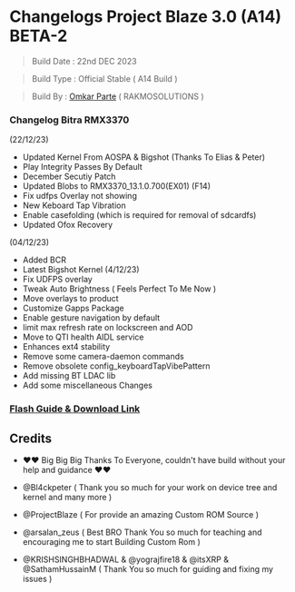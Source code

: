 #  Changelogs Project Blaze 3.0 (A14) BETA-2

>   Build Date : 22nd DEC 2023

>   Build Type : Official Stable ( A14 Build )

>   Build By : [Omkar Parte](https://t.me/rakmoparte) ( RAKMOSOLUTIONS )

### Changelog Bitra RMX3370

(22/12/23)

- Updated Kernel From AOSPA & Bigshot (Thanks To Elias & Peter)
- Play Integrity Passes By Default
- December Secutiy Patch
- Updated Blobs to RMX3370_13.1.0.700(EX01) (F14)
- Fix udfps Overlay not showing
- New Keboard Tap Vibration
- Enable casefolding (which is required for removal of sdcardfs)
- Updated Ofox Recovery


(04/12/23)

- Added BCR
- Latest Bigshot Kernel (4/12/23)
- Fix UDFPS overlay
- Tweak Auto Brightness ( Feels Perfect To Me Now )
- Move overlays to product
- Customize Gapps Package
- Enable gesture navigation by default
- limit max refresh rate on lockscreen and AOD
- Move to QTI health AIDL service
- Enhances ext4 stability
- Remove some camera-daemon commands
- Remove obsolete config_keyboardTapVibePattern
- Add missing BT LDAC lib
- Add some miscellaneous Changes


###  [Flash Guide & Download Link](https://github.com/RAM-UNLOK/NOTES/blob/main/Changelogs/Flash%20Guide.md)

## Credits

- ❤️❤️ Big Big Big Thanks To Everyone, couldn't have build without your help and guidance ❤️❤️

- @Bl4ckpeter ( Thank you so much for your work on device tree and kernel and many more )
- @ProjectBlaze ( For provide an amazing Custom ROM Source )
- @arsalan_zeus ( Best BRO Thank You so much for teaching and encouraging me to start Building Custom Rom )
- @KRISHSINGHBHADWAL & @yograjfire18 & @itsXRP & @SathamHussainM ( Thank You so much for guiding and fixing my issues )
